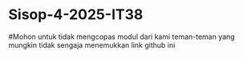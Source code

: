 # Sisop-4-2025-IT38
#Mohon untuk tidak mengcopas modul dari kami teman-teman yang mungkin tidak sengaja menemukkan link github ini 
